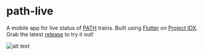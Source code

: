# path-live

A mobile app for live status of [PATH](https://www.panynj.gov/path/en/index.html) trains. Built using [Flutter](https://flutter.dev/) on [Project IDX](https://idx.dev/). Grab the latest [release](https://github.com/nikhilweee/path-live/releases) to try it out!

![alt text](<https://i.imgur.com/Wkv0DFu.png>)
